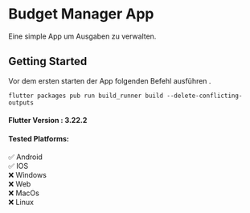 # Budget Manager App

Eine simple App um Ausgaben zu verwalten.

## Getting Started

Vor dem ersten starten der App  folgenden Befehl ausführen .

```
flutter packages pub run build_runner build --delete-conflicting-outputs 
```

#### Flutter Version : 3.22.2

#### Tested Platforms:

:white_check_mark: Android<br>
:white_check_mark: IOS <br>
:x: Windows <br>
:x: Web <br>
:x: MacOs <br>
:x: Linux <br>
